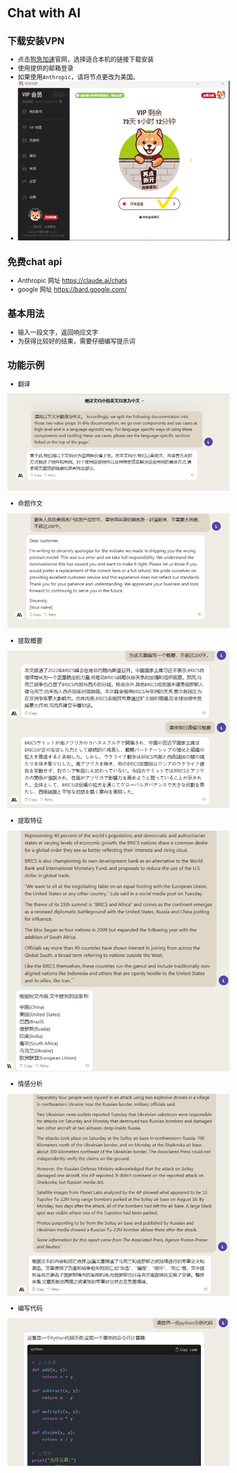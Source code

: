 # Chat with AI

## 下载安装VPN

- 点击[狗急加速](https://goj666.com/app/index.html?ch=unknown&pkg=cloud.centaur.goj#/)官网，选择适合本机的链接下载安装
- 使用提供的邮箱登录
- 如果使用`Anthropic`，请将节点更改为美国。
- ![node](resource/VPN.png)

## 免费chat api

- Anthropic 网址 https://claude.ai/chats
- google 网址 https://bard.google.com/

## 基本用法

- 输入一段文字，返回响应文字
- 为获得比较好的结果，需要仔细编写提示词

## 功能示例

- 翻译

![translation](resource/translation.png)

- 命题作文

![letter](resource/letter.png)

- 提取概要

![summary](resource/summary.png)

- 提取特征
  
![country](resource/country.png)


- 情感分析

![emotion](resource/emotion.png)

- 编写代码

![code](resource/code.png)
